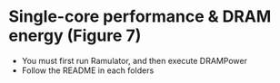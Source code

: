 # Single-core performance & DRAM energy (Figure 7)

- You must first run Ramulator, and then execute DRAMPower
- Follow the README in each folders
